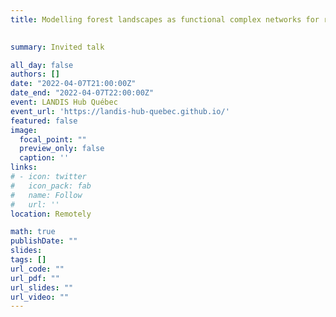 ```yaml
---
title: Modelling forest landscapes as functional complex networks for resilience to global change
 

summary: Invited talk 

all_day: false
authors: []
date: "2022-04-07T21:00:00Z"
date_end: "2022-04-07T22:00:00Z"
event: LANDIS Hub Québec
event_url: 'https://landis-hub-quebec.github.io/'
featured: false
image:
  focal_point: ""
  preview_only: false
  caption: ''
links:
# - icon: twitter
#   icon_pack: fab
#   name: Follow
#   url: ''
location: Remotely 

math: true
publishDate: ""
slides: 
tags: []
url_code: ""
url_pdf: ""
url_slides: ""
url_video: ""
---
```


